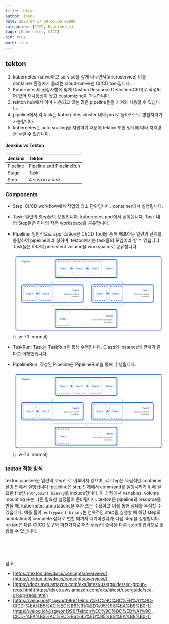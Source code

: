 ```yaml
---
title: tekton
author: icyou
date: 2023-04-17 00:00:00 +0900
categories: [CICD, Kubernetes]
tags: [Kubernetes, CICD]
pin: true
math: true
---
```


## tekton
1. kubernetes-native하고 service를 잘게 나누면서(microservice) 이를 container 환경에서 돌리는 cloud-native한 CI/CD tool입니다.
2. Kubernetes의 권장사항에 맞게 Custom Resource Definition(CRD)로 작성되어 있어 재사용성이 높고 customizing이 가능합니다.
3. tekton hub에서 이미 사용되고 있는 많은 pipeline들을 가져와 사용할 수 있습니다.
4. pipeline에서 각 task는 kubernetes cluster 내의 pod로 돌아가므로 병렬처리가 가능합니다.
5. kubernetes는 auto scaling을 지원하기 때문에 tekton 또한 필요에 따라 처리량을 늘릴 수 있습니다.

#### Jenkins vs Tekton
| Jenkins  | Tekton                    |
|:---------|:--------------------------|
| Pipeline | Pipeline and PipelineRun  |
| Stage    | Task                      |
| Step     | A step in a task          |

### Components
- Step: CI/CD workflow에서 작업의 최소 단위입니다. container에서 실행됩니다.
- Task: 일련의 Step들의 모임입니다. kubernetes pod에서 실행됩니다. Task 내의 Step들은 하나의 작은 workspace를 공유합니다.
- Pipeline: 일반적으로 application을 CI/CD Tool을 통해 배포하는 일련의 단계를 통합하여 pipeline이라 칭하며, tekton에서는 task들의 모임이라 할 수 있습니다. Task들은 하나의 persistent volume을 workspace로 공유합니다.
![Desktop View](/assets/img/posts/20230417/concept-tasks-pipelines1.png){: .w-70 .normal}

- TaskRun: Task는 TaskRun을 통해 수행됩니다. Class와 Instance의 관계와 같다고 이해했습니다.
- PipelineRun: 작성된 Pipeline은 PipelineRun을 통해 수행됩니다.
![Desktop View](/assets/img/posts/20230417/concept-tasks-pipelines2.png){: .w-70 .normal}

### tekton 작동 방식
tekton pipeline은 일련의 step으로 이루어져 있으며, 각 step은 독립적인 container 환경 안에서 실행됩니다. pipeline은 step 단계에서 command를 실행시키기 위해 필요한 file인 `entrypoint binary`를 include합니다. 이 과정에서 variables, volume mounting 또는 다른 필요한 설정들이 준비됩니다. 
tekton은 pipeline의 resource를 만들 때, kubernetes annotations을 추가 또는 수정하고 이를 통해 상태를 추적할 수 있습니다. 예를 들어, `entrypoint binary`는 연속적인 step을 실행할 때 해당 step의 annotation이 complete 상태로 변할 때까지 대기하였다가 다음 step을 실행합니다.
tekton은 다른 CI/CD 도구와 마찬가지로 어떤 step의 출력을 다른 step의 입력으로 활용할 수 있습니다.





<br/><br/><br/><br/>
참고 
- [https://tekton.dev/docs/concepts/overview/](https://tekton.dev/docs/concepts/overview/)
- [https://docs.aws.amazon.com/eks/latest/userguide/sec-group-reqs.html](https://docs.aws.amazon.com/eks/latest/userguide/sec-group-reqs.html)
- [https://velog.io/@sgwon1996/Tekton%EC%9C%BC%EB%A1%9C-CICD-%EA%B5%AC%EC%B6%95%ED%95%98%EA%B8%B0-1](https://velog.io/@sgwon1996/Tekton%EC%9C%BC%EB%A1%9C-CICD-%EA%B5%AC%EC%B6%95%ED%95%98%EA%B8%B0-1)